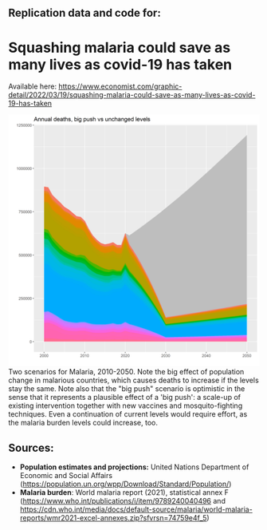 ## Replication data and code for:
# Squashing malaria could save as many lives as covid-19 has taken 
Available here: https://www.economist.com/graphic-detail/2022/03/19/squashing-malaria-could-save-as-many-lives-as-covid-19-has-taken

<img width="800" alt="image" src="plots/eradication_vs_current_levels.png">
Two scenarios for Malaria, 2010-2050. Note the big effect of population change in malarious countries, which causes deaths to increase if the levels stay the same. Note also that the "big push" scenario is optimistic in the sense that it represents a plausible effect of a 'big push': a scale-up of existing intervention together with new vaccines and mosquito-fighting techniques. Even a continuation of current levels would require effort, as the malaria burden levels could increase, too. 
   
   
 <!---
<img width="400" alt="image" src="https://user-images.githubusercontent.com/16962439/151962399-7eb46d3d-faa1-4fb0-9fab-87bda960dd0b.png">
Plasmodium falciparum incidence in Sub-Saharan Africa, 2019. (Source: https://malariaatlas.org/)

<img width="400" alt="image" src="https://github.com/TheEconomist/malaria-eradication-estimates/raw/master/plots/cumulative_impact.png">
Estimated impact of 75% reduction in malaria burden (by 2030), 2022-2042 (Source: The Economist)    
---> 
  
    
## Sources:
* **Population estimates and projections:** United Nations Department of Economic and Social Affairs (https://population.un.org/wpp/Download/Standard/Population/)
* **Malaria burden**: World malaria report (2021), statistical annex F (https://www.who.int/publications/i/item/9789240040496 and https://cdn.who.int/media/docs/default-source/malaria/world-malaria-reports/wmr2021-excel-annexes.zip?sfvrsn=74759e4f_5)
